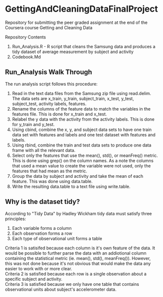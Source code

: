 # GettingAndCleaningDataFinalProject
Repository for submitting the peer graded assignment at the end of the Coursera course Getting and Cleaning Data

Repository Contents
1. Run_Analysis.R - R script that cleans the Samsung data and produces a tidy dataset of average measurement by subject and activity
2. Codebook.Md

## Run_Analysis Walk Through
The run analysis script follows this procedure:
1. Read in the text data files from the Samsung zip file using read.delim. The data sets are x_train, y_train, subject_train, x_test, y_test, subject_test, activity labels, features.
2. Rename the columns of the feature data to match the variables in the features file. This is done for x_train and x_test.
3. Relabel the y data with the activity from the activity labels. This is done for y_train and y_test.
4. Using cbind, combine the x, y, and subject data sets to have one train data set with features and labels and one test dataset with features and labels.
5. Using rbind, combine the train and test data sets to produce one data frame with all the relevant data.
6. Select only the features that use the mean(), std(), or meanFreq() metric. This is done using grep() on the column names. As a note the columns that used a mean value to create the variable were not used, only the features that had mean as the metric.
7. Group the data by subject and activity and take the mean of each feature. This was done using data.table.
8. Write the resulting data.table to a text file using write.table.

## Why is the dataset tidy?
According to "Tidy Data" by Hadley Wickham tidy data must satisfy three principles:
1. Each variable forms a column
2. Each observation forms a row
3. Each type of observational unit forms a table

Criteria 1 is satisifed because each column is it's own feature of the data. It would be possible to further parse the data with an addiotional column containing the statistical metric (ie. mean(), std(), meanFreq()). However, this was not done because it's not obvious that would make the data any easier to work with or more clear.  
Criteria 2 is satisfied because each row is a single observation about a specific subject and activity.  
Criteria 3 is satisfied because we only have one table that contains observational units about subject's accelerometer data. 
